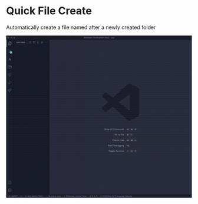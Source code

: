 # Quick File Create

Automatically create a file named after a newly created folder

![image info](https://github.com/jeremytenjo/quick-file-create/blob/master/assets/videos/demo.gif?raw=true)
